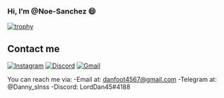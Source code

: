 ### Hi, I’m @Noe-Sanchez :smile: 


[![trophy](https://github-profile-trophy.vercel.app/?username=ryo-ma&theme=monokai&column=6&row=1&margin-w=10)](https://github.com/ryo-ma/github-profile-trophy)


## Contact me
<a href="https://www.instagram.com/danny_slnss/" target="_blank"><img src="https://img.shields.io/badge/Instagram-E4405F?style=for-the-badge&logo=instagram&logoColor=black" alt="Instagram"></a>
<a href="https://discordapp.com/users/LordDan45#4188/" target="_blank"><img src="https://img.shields.io/badge/Discord-E4405F?style=for-the-badge&logo=discord&logoColor=black" alt="Discord"></a>
<a href="mailto:danfoot4567@gmail.com" target="_blank"><img src="https://img.shields.io/badge/Gmail-D14836?style=for-the-badge&logo=gmail&logoColor=black" alt="Gmail"> </a>

You can reach me via:
 -Email at: danfoot4567@gmail.com
 -Telegram at: @Danny_slnss
 -Discord: LordDan45#4188
